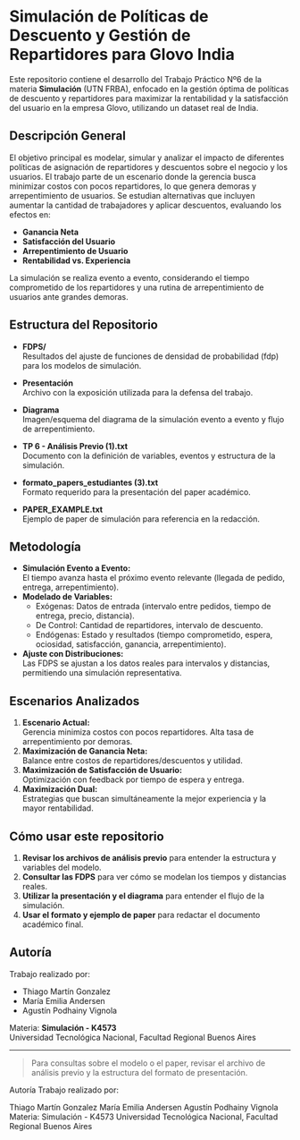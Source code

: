# Simulación de Políticas de Descuento y Gestión de Repartidores para Glovo India

Este repositorio contiene el desarrollo del Trabajo Práctico Nº6 de la materia **Simulación** (UTN FRBA), enfocado en la gestión óptima de políticas de descuento y repartidores para maximizar la rentabilidad y la satisfacción del usuario en la empresa Glovo, utilizando un dataset real de India.

## Descripción General

El objetivo principal es modelar, simular y analizar el impacto de diferentes políticas de asignación de repartidores y descuentos sobre el negocio y los usuarios. El trabajo parte de un escenario donde la gerencia busca minimizar costos con pocos repartidores, lo que genera demoras y arrepentimiento de usuarios. Se estudian alternativas que incluyen aumentar la cantidad de trabajadores y aplicar descuentos, evaluando los efectos en:

- **Ganancia Neta**
- **Satisfacción del Usuario**
- **Arrepentimiento de Usuario**
- **Rentabilidad vs. Experiencia**

La simulación se realiza evento a evento, considerando el tiempo comprometido de los repartidores y una rutina de arrepentimiento de usuarios ante grandes demoras.

## Estructura del Repositorio

- **FDPS/**  
  Resultados del ajuste de funciones de densidad de probabilidad (fdp) para los modelos de simulación.

- **Presentación**  
  Archivo con la exposición utilizada para la defensa del trabajo.

- **Diagrama**  
  Imagen/esquema del diagrama de la simulación evento a evento y flujo de arrepentimiento.

- **TP 6 - Análisis Previo (1).txt**  
  Documento con la definición de variables, eventos y estructura de la simulación.

- **formato_papers_estudiantes (3).txt**  
  Formato requerido para la presentación del paper académico.

- **PAPER_EXAMPLE.txt**  
  Ejemplo de paper de simulación para referencia en la redacción.

## Metodología

- **Simulación Evento a Evento:**  
  El tiempo avanza hasta el próximo evento relevante (llegada de pedido, entrega, arrepentimiento).
- **Modelado de Variables:**  
  - Exógenas: Datos de entrada (intervalo entre pedidos, tiempo de entrega, precio, distancia).
  - De Control: Cantidad de repartidores, intervalo de descuento.
  - Endógenas: Estado y resultados (tiempo comprometido, espera, ociosidad, satisfacción, ganancia, arrepentimiento).
- **Ajuste con Distribuciones:**  
  Las FDPS se ajustan a los datos reales para intervalos y distancias, permitiendo una simulación representativa.

## Escenarios Analizados

1. **Escenario Actual:**  
   Gerencia minimiza costos con pocos repartidores. Alta tasa de arrepentimiento por demoras.
2. **Maximización de Ganancia Neta:**  
   Balance entre costos de repartidores/descuentos y utilidad.
3. **Maximización de Satisfacción de Usuario:**  
   Optimización con feedback por tiempo de espera y entrega.
4. **Maximización Dual:**  
   Estrategias que buscan simultáneamente la mejor experiencia y la mayor rentabilidad.

## Cómo usar este repositorio

1. **Revisar los archivos de análisis previo** para entender la estructura y variables del modelo.
2. **Consultar las FDPS** para ver cómo se modelan los tiempos y distancias reales.
3. **Utilizar la presentación y el diagrama** para entender el flujo de la simulación.
4. **Usar el formato y ejemplo de paper** para redactar el documento académico final.

## Autoría

Trabajo realizado por:  
- Thiago Martín Gonzalez  
- María Emilia Andersen  
- Agustín Podhainy Vignola  

Materia: **Simulación - K4573**  
Universidad Tecnológica Nacional, Facultad Regional Buenos Aires

---

> Para consultas sobre el modelo o el paper, revisar el archivo de análisis previo y la estructura del formato de presentación.

Autoría
Trabajo realizado por:

Thiago Martín Gonzalez
María Emilia Andersen
Agustín Podhainy Vignola
Materia: Simulación - K4573
Universidad Tecnológica Nacional, Facultad Regional Buenos Aires
